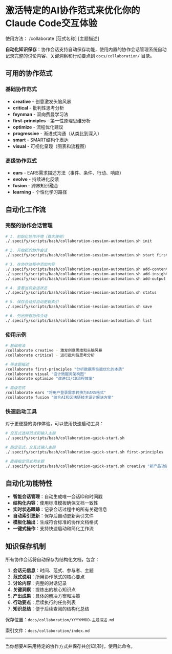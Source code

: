 # 激活特定的AI协作范式来优化你的Claude Code交互体验

使用方法：
/collaborate [范式名称] [主题描述]

**自动化知识保存**：协作会话支持自动保存功能，使用内置的协作会话管理系统自动记录完整的讨论内容、关键洞察和行动要点到 `docs/collaboration/` 目录。

## 可用的协作范式

### 基础协作范式
- **creative** - 创意激发头脑风暴
- **critical** - 批判性思考分析
- **feynman** - 双向费曼学习法
- **first-principles** - 第一性原理思维分析
- **optimize** - 流程优化建议
- **progressive** - 渐进式沟通（从类比到深入）
- **smart** - SMART结构化表达
- **visual** - 可视化呈现（图表和流程图）

### 高级协作范式
- **ears** - EARS需求描述方法（事件、条件、行动、响应）
- **evolve** - 持续进化反馈
- **fusion** - 跨界知识融合
- **learning** - 个性化学习路径

## 自动化工作流

### 完整的协作会话管理

```bash
# 1. 初始化协作环境（首次使用）
./.specify/scripts/bash/collaboration-session-automation.sh init

# 2. 开始新的协作会话
./.specify/scripts/bash/collaboration-session-automation.sh start first-principles "数据库性能优化分析"

# 3. 在协作过程中添加内容
./.specify/scripts/bash/collaboration-session-automation.sh add-content "讨论了索引策略和查询优化"
./.specify/scripts/bash/collaboration-session-automation.sh add-insight "索引是空间换时间的权衡"
./.specify/scripts/bash/collaboration-session-automation.sh add-output "完成了索引优化方案设计"

# 4. 查看当前会话状态
./.specify/scripts/bash/collaboration-session-automation.sh status

# 5. 保存会话并自动更新索引
./.specify/scripts/bash/collaboration-session-automation.sh save

# 6. 列出所有协作会话
./.specify/scripts/bash/collaboration-session-automation.sh list
```

### 使用示例

```bash
# 基础用法
/collaborate creative - 激发创意思维和头脑风暴
/collaborate critical - 进行批判性思考分析

# 带主题描述
/collaborate first-principles "分析数据库性能优化的本质"
/collaborate visual "设计微服务架构图"
/collaborate optimize "改进CI/CD流程效率"

# 高级范式
/collaborate ears "将用户登录需求转换为EARS格式"
/collaborate fusion "结合AI和区块链技术设计解决方案"
```

### 快速启动工具

对于更便捷的协作体验，可以使用快速启动工具：

```bash
# 交互式选择范式和输入主题
./.specify/scripts/bash/collaboration-quick-start.sh

# 指定范式，交互式输入主题
./.specify/scripts/bash/collaboration-quick-start.sh first-principles

# 直接指定范式和主题
./.specify/scripts/bash/collaboration-quick-start.sh creative "新产品功能头脑风暴"
```

## 自动化功能特性

- **智能会话管理**：自动生成唯一会话ID和时间戳
- **结构化内容**：使用标准模板确保文档一致性
- **实时状态跟踪**：记录会话过程中的所有关键信息
- **自动索引更新**：保存后自动更新索引文件
- **模板化输出**：生成符合标准的协作文档格式
- **一键式操作**：支持快速启动和简化工作流

## 知识保存机制

所有协作会话将自动保存为结构化文档，包含：

1. **会话元信息**：时间、范式、参与者、主题
2. **范式说明**：所用协作范式的核心要点
3. **讨论内容**：完整的对话记录
4. **关键洞察**：提炼出的核心知识点
5. **产出成果**：具体的解决方案和决策
6. **行动要点**：后续执行的任务列表
7. **知识总结**：便于后续查阅的结构化总结

保存位置：`docs/collaboration/YYYYMMDD-主题描述.md`

索引文件：`docs/collaboration/index.md`

---

当你想要AI采用特定的协作方式并保存共创知识时，使用此命令。